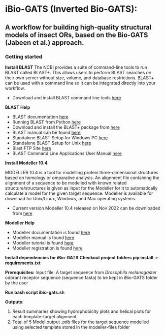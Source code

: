 # iBio-GATS (Inverted Bio-GATS): 
## A workflow for building high-quality structural models of insect ORs, based on the Bio-GATS (Jabeen et al.) approach.
### Getting started 
**Install BLAST**
The NCBI provides a suite of command-line tools to run BLAST called BLAST+. This allows users to perform BLAST searches on their own server without size, volume, and database restrictions. BLAST+ can be used with a command line so it can be integrated directly into your workflow.

-  Download and install BLAST command line tools [here](https://ftp.ncbi.nlm.nih.gov/blast/executables/blast+/LATEST/)

**BLAST Help**
-  BLAST documentation [here](https://biopython.readthedocs.io/en/latest/chapter_blast.html)
-  Running BLAST from Python [here](https://gtpb.github.io/PPB18/assets/15_Running-BLAST_sys.argv)
-  Download and install the BLAST+ package from [here](http://blast.ncbi.nlm.nih.gov/Blast.cgi?CMD=Web&PAGE_TYPE=BlastDocs&DOC_TYPE=Download)
-  BLAST manual can be found [here](http://www.ncbi.nlm.nih.gov/books/NBK1762/)
-  Standalone BLAST Setup for Windows PC [here](https://www.ncbi.nlm.nih.gov/books/NBK52637/)
-  Standalone BLAST Setup for Unix [here](https://www.ncbi.nlm.nih.gov/books/n/helpblast/chapter1/)
-  Blast FTP Site [here](https://www.ncbi.nlm.nih.gov/books/NBK62345/)
-  BLAST Command Line Applications User Manual [here](https://www.ncbi.nlm.nih.gov/books/NBK279688/)

**Install Modeller 10.4**

MODELLER 10.4 is a tool for modelling protein three-dimensional structures based on homology or omparative analysis. An alignment file containing the alignment of a sequence to be modelled with known related structure/structures is given as input for the Modeller for it to automatically calculate a model for the given target sequence. Modeller is available for download for Unix/Linux, Windows, and Mac operating systems.                                       

- Current version Modeller 10.4 released on Nov 2022 can be downloaded from [here](https://salilab.org/modeller/download_installation.html)

**Modeller Help** 
- Modeller documentation is found [here](https://salilab.org/modeller/documentation.html)
- Modeller manual is found [here](https://salilab.org/modeller/manual/)
- Modeller tutorial is found [here](https://salilab.org/modeller/tutorial/)
- Modeller registration is found [here](https://salilab.org/modeller/registration.html) 

**Install dependencies for iBio-GATS**
**Checkout project folders**
**pip install -r requirements.txt**


**Prerequisites:**
Input file: A target sequence from _Drosophila melanogaster_ odorant receptor sequence (sequence.fasta) to be kept in iBio-GATS folder by the user

**Run bash script ibio-gats.sh**

**Outputs:**
1. Result summaries showing hydrophobicity plots and helical plots for each template-target alignment.
1. Total of 5 Model output .pdb files for the target sequence modelled using selected template stored in the modeller-files folder

